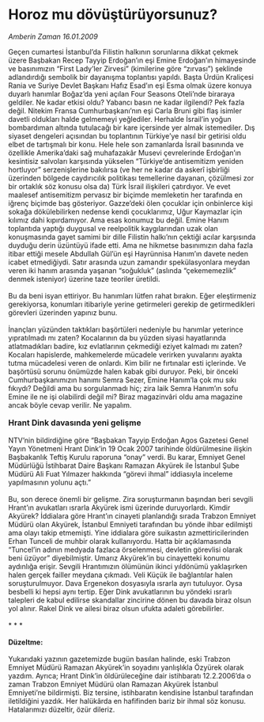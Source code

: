 # Horoz mu dövüştürüyorsunuz?

*Amberin Zaman 16.01.2009*

<div class="taraf_structure_2col_1zq">
<div class="margen_n">



 <p>Geçen cumartesi İstanbul’da Filistin halkının sorunlarına dikkat çekmek üzere Başbakan Recep Tayyip Erdoğan’ın eşi Emine Erdoğan’ın himayesinde ve basınımızın “First Lady’ler Zirvesi” (kimilerine göre “zırvası”) şeklinde adlandırdığı sembolik bir dayanışma toplantısı yapıldı. Başta Ürdün Kraliçesi Rania ve Suriye Devlet Başkanı Hafız Esad’ın eşi Esma olmak üzere konuya duyarlı hanımlar Boğaz’da yeni açılan Four Seasons Oteli’nde biraraya geldiler. Ne kadar etkisi oldu? Yabancı basın ne kadar ilgilendi? Pek fazla değil. Nitekim Fransa Cumhurbaşkanı’nın eşi Carla Bruni gibi flaş isimler davetli oldukları halde gelmemeyi yeğlediler. Herhalde İsrail’in yoğun bombardıman altında tutulacağı bir kare içersinde yer almak istemediler. Dış siyaset dengeleri açısından bu toplantının Türkiye’ye nasıl bir getirisi oldu elbet de tartışmalı bir konu. Hele hele son zamanlarda İsrail basınında ve özellikle Amerika’daki sağ muhafazakâr Musevi çevrelerinde Erdoğan’ın kesintisiz salvoları karşısında yükselen “Türkiye’de antisemitizm yeniden hortluyor” serzenişlerine bakılırsa (ve her ne kadar da askerî işbirliği üzerinden bölgede caydırıcılık politikası temellerine dayanan, çözülmesi zor bir ortaklık söz konusu olsa da) Türk İsrail ilişkileri çatırdıyor. Ve evet maalesef antisemitizm pervasız bir biçimde memleketin her tarafında en iğrenç biçimde baş gösteriyor. Gazze’deki ölen çocuklar için onbinlerce kişi sokağa dökülebilirken nedense kendi çocuklarımız, Uğur Kaymazlar için kılımız dahi kıpırdamıyor. Ama esas konumuz bu değil. Emine Hanım toplantıda yaptığı duygusal ve reelpolitik kaygılarından uzak olan konuşmasında gayet samimi bir dille Filistin halkı’nın çektiği acılar karşısında duyduğu derin üzüntüyü ifade etti. Ama ne hikmetse basınımızın daha fazla itibar ettiği mesele Abdullah Gül’ün eşi Hayrünnisa Hanım’ın davete neden icabet etmediğiydi. Satır arasında uzun zamandır spekülasyonlara meydan veren iki hanım arasında yaşanan “soğukluk” (aslında “çekememezlik” denmek isteniyor) üzerine taze teoriler üretildi. <br/><br/>Bu da beni isyan ettiriyor. Bu hanımları lütfen rahat bırakın. Eğer eleştirmeniz gerekiyorsa, konumları itibariyle yerine getirmeleri gerekip de getirmedikleri görevleri üzerinden yapınız bunu. <br/><br/>İnançları yüzünden taktıkları başörtüleri nedeniyle bu hanımlar yeterince yıpratılmadı mı zaten? Kocalarının da bu yüzden siyasi hayatlarında atlatmadıkları badire, kız evlatlarının çekmediği eziyet kalmadı mı zaten? Kocaları hapislerde, mahkemelerde mücadele verirken yuvalarını ayakta tutma mücadelesi veren de onlardı. Kim bilir ne fırtınalar esti içlerinde. Ve başörtüsü sorunu önümüzde halen kabak gibi duruyor. Peki, bir önceki Cumhurbaşkanımızın hanımı Semra Sezer, Emine Hanım’la çok mu sıkı fıkıydı? Değildi ama bu sorgulanmadı hiç; zira laik Semra Hanım’ın sofu Emine ile ne işi olabilirdi değil mi? Biraz magazinvâri oldu ama magazine ancak böyle cevap verilir. Ne yapalım. <br/><br/><font size="3"><strong>Hrant Dink davasında yeni gelişme</strong></font> <br/><br/>NTV’nin bildirdiğine göre “Başbakan Tayyip Erdoğan Agos Gazetesi Genel Yayın Yönetmeni Hrant Dink’in 19 Ocak 2007 tarihinde öldürülmesine ilişkin Başbakanlık Teftiş Kurulu raporuna “onay” verdi. Bu karar, Emniyet Genel Müdürlüğü İstihbarat Daire Başkanı Ramazan Akyürek ile İstanbul Şube Müdürü Ali Fuat Yılmazer hakkında “görevi ihmal” iddiasıyla inceleme yapılmasının yolunu açtı.” <br/><br/>Bu, son derece önemli bir gelişme. Zira soruşturmanın başından beri sevgili Hrant’ın avukatları ısrarla Akyürek ismi üzerinde duruyorlardı. Kimdir Akyürek? İddialara göre Hrant’ın cinayeti planlandığı sırada Trabzon Emniyet Müdürü olan Akyürek, İstanbul Emniyeti tarafından bu yönde ihbar edilmişti ama olayı takip etmemişti. Yine iddialara göre suikastın azmettiricilerinden Erhan Tunceli de muhbir olarak kullanıyordu. Hatta bir açıklamasında “Tuncel’in adının medyada fazlaca örselenmesi, devletin görevlisi olarak beni üzüyor” diyebilmiştir. Umarız Akyürek’in bu cinayetteki konumu aydınlığa erişir. Sevgili Hrantımızın ölümünün ikinci yıldönümü yaklaşırken halen gerçek failler meydana çıkmadı. Veli Küçük ile bağlantılar halen soruşturulmuyor. Dava Ergenekon dosyasıyla ısrarla ayrı tutuluyor. Oysa besbelli ki hepsi aynı tertip. Eğer Dink avukatlarının bu yöndeki ısrarlı talepleri de kabul edilirse skandallar zincirine dönen bu davada biraz olsun yol alınır. Rakel Dink ve ailesi biraz olsun ufukta adaleti görebilirler. <br/><br/>* * * <br/><br/><b>Düzeltme:</b> <br/><br/>Yukarıdaki yazının gazetemizde bugün basılan halinde, eski Trabzon Emniyet Müdürü Ramazan Akyürek’in soyadını yanlışlıkla Özyürek olarak yazdım. Ayrıca; Hrant Dink’in öldürüleceğine dair istihbaratı 12.2.2006’da o zaman Trabzon Emniyet Müdürü olan Ramazan Akyürek İstanbul Emniyeti’ne bildirmişti. Biz tersine, istihbaratın kendisine İstanbul tarafından iletildiğini yazdık. Her halükârda en hafifinden bariz bir ihmal söz konusu. Hatalarımızı düzeltir, özür dileriz. </p>
<br/>
<br/>
<br/>



<br/>


<div id="taraf_not">
</div>

</div>


</div>
